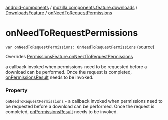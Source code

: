 [android-components](../../index.md) / [mozilla.components.feature.downloads](../index.md) / [DownloadsFeature](index.md) / [onNeedToRequestPermissions](./on-need-to-request-permissions.md)

# onNeedToRequestPermissions

`var onNeedToRequestPermissions: `[`OnNeedToRequestPermissions`](../../mozilla.components.support.base.feature/-on-need-to-request-permissions.md) [(source)](https://github.com/mozilla-mobile/android-components/blob/master/components/feature/downloads/src/main/java/mozilla/components/feature/downloads/DownloadsFeature.kt#L56)

Overrides [PermissionsFeature.onNeedToRequestPermissions](../../mozilla.components.support.base.feature/-permissions-feature/on-need-to-request-permissions.md)

a callback invoked when permissions
need to be requested before a download can be performed. Once the request
is completed, [onPermissionsResult](on-permissions-result.md) needs to be invoked.

### Property

`onNeedToRequestPermissions` - a callback invoked when permissions
need to be requested before a download can be performed. Once the request
is completed, [onPermissionsResult](on-permissions-result.md) needs to be invoked.